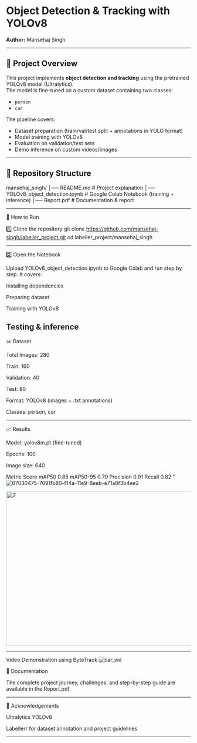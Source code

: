 
# Object Detection & Tracking with YOLOv8  
**Author:** Mansehaj Singh  

---

## 📌 Project Overview
This project implements **object detection and tracking** using the pretrained YOLOv8 model (Ultralytics).  
The model is fine-tuned on a custom dataset containing two classes:  

- `person`  
- `car`  

The pipeline covers:
- Dataset preparation (train/val/test split + annotations in YOLO format)  
- Model training with YOLOv8  
- Evaluation on validation/test sets  
- Demo inference on custom videos/images  

---

## 📂 Repository Structure

mansehaj_singh/
│── README.md # Project explanation
│── YOLOv8_object_detection.ipynb # Google Colab Notebook (training + inference)
│── Report.pdf # Documentation & report

---
🚀 How to Run

1️⃣ Clone the repository
git clone https://github.com/mansehaj-singh/labeller_project.git
cd labeller_project/mansehaj_singh

---

2️⃣ Open the Notebook

Upload YOLOv8_object_detection.ipynb to Google Colab and run step by step.
It covers:

Installing dependencies

Preparing dataset

Training with YOLOv8

Testing & inference
---
📊 Dataset

Total Images: 280

Train: 160

Validation: 40

Test: 80

Format: YOLOv8 (images + .txt annotations)

Classes: person, car

---

📈 Results

Model: yolov8m.pt (fine-tuned)

Epochs: 100

Image size: 640

Metric	Score
mAP50	0.85
mAP50-95	0.79
Precision	0.91
Recall	0.82
"
![67030475-7091fb80-f14a-11e9-8eeb-e71a8f3b4ee2](https://github.com/user-attachments/assets/006d7b86-9e8b-446d-a45e-bb030c6027dd)


<img width="591" height="421" alt="2" src="https://github.com/user-attachments/assets/86fbf44d-9be1-409c-81de-843a49b3b475" />

---
Video Demonstration using ByteTrack
![car_vid](https://github.com/user-attachments/assets/f084ea1a-aea3-4831-b0eb-657c7d4a8e44)


📝 Documentation

The complete project journey, challenges, and step-by-step guide are available in the Report.pdf

---

🙌 Acknowledgements

Ultralytics YOLOv8

Labellerr
 for dataset annotation and project guidelines


---










